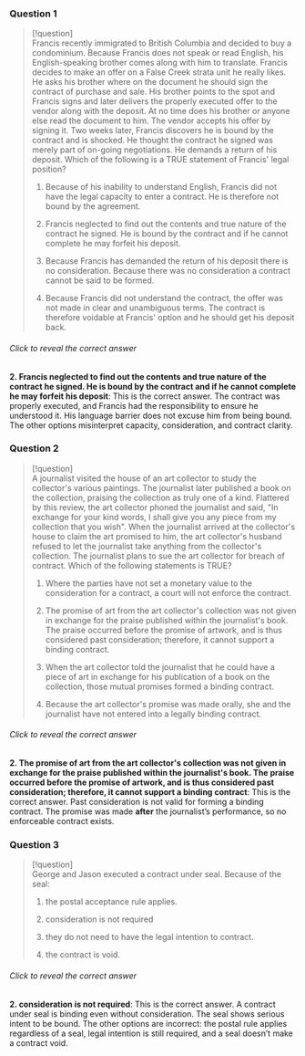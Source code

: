 ### Question 1

> [!question]  
> Francis recently immigrated to British Columbia and decided to buy a condominium. Because Francis does not speak or read English, his English-speaking brother comes along with him to translate. Francis decides to make an offer on a False Creek strata unit he really likes. He asks his brother where on the document he should sign the contract of purchase and sale. His brother points to the spot and Francis signs and later delivers the properly executed offer to the vendor along with the deposit. At no time does his brother or anyone else read the document to him. The vendor accepts his offer by signing it. Two weeks later, Francis discovers he is bound by the contract and is shocked. He thought the contract he signed was merely part of on-going negotiations. He demands a return of his deposit. Which of the following is a TRUE statement of Francis' legal position?
> 
> 1. Because of his inability to understand English, Francis did not have the legal capacity to enter a contract. He is therefore not bound by the agreement.
>     
> 2. Francis neglected to find out the contents and true nature of the contract he signed. He is bound by the contract and if he cannot complete he may forfeit his deposit.
>     
> 3. Because Francis has demanded the return of his deposit there is no consideration. Because there was no consideration a contract cannot be said to be formed.
>     
> 4. Because Francis did not understand the contract, the offer was not made in clear and unambiguous terms. The contract is therefore voidable at Francis' option and he should get his deposit back.
>     

###### Click to reveal the correct answer

**2. Francis neglected to find out the contents and true nature of the contract he signed. He is bound by the contract and if he cannot complete he may forfeit his deposit**: This is the correct answer. The contract was properly executed, and Francis had the responsibility to ensure he understood it. His language barrier does not excuse him from being bound. The other options misinterpret capacity, consideration, and contract clarity.

### Question 2

> [!question]  
> A journalist visited the house of an art collector to study the collector's various paintings. The journalist later published a book on the collection, praising the collection as truly one of a kind. Flattered by this review, the art collector phoned the journalist and said, "In exchange for your kind words, I shall give you any piece from my collection that you wish". When the journalist arrived at the collector's house to claim the art promised to him, the art collector's husband refused to let the journalist take anything from the collector's collection. The journalist plans to sue the art collector for breach of contract. Which of the following statements is TRUE?
> 
> 1. Where the parties have not set a monetary value to the consideration for a contract, a court will not enforce the contract.
>     
> 2. The promise of art from the art collector's collection was not given in exchange for the praise published within the journalist's book. The praise occurred before the promise of artwork, and is thus considered past consideration; therefore, it cannot support a binding contract.
>     
> 3. When the art collector told the journalist that he could have a piece of art in exchange for his publication of a book on the collection, those mutual promises formed a binding contract.
>     
> 4. Because the art collector's promise was made orally, she and the journalist have not entered into a legally binding contract.
>     

###### Click to reveal the correct answer

**2. The promise of art from the art collector's collection was not given in exchange for the praise published within the journalist's book. The praise occurred before the promise of artwork, and is thus considered past consideration; therefore, it cannot support a binding contract**: This is the correct answer. Past consideration is not valid for forming a binding contract. The promise was made **after** the journalist’s performance, so no enforceable contract exists.

### Question 3

> [!question]  
> George and Jason executed a contract under seal. Because of the seal:
> 
> 1. the postal acceptance rule applies.
>     
> 2. consideration is not required
>     
> 3. they do not need to have the legal intention to contract.
>     
> 4. the contract is void.
>     

###### Click to reveal the correct answer

**2. consideration is not required**: This is the correct answer. A contract under seal is binding even without consideration. The seal shows serious intent to be bound. The other options are incorrect: the postal rule applies regardless of a seal, legal intention is still required, and a seal doesn’t make a contract void.